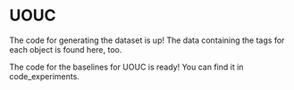 # UOUC
The code for generating the dataset is up! The data containing the tags for each object is found here, too.

The code for the baselines for UOUC is ready! You can find it in code_experiments.
